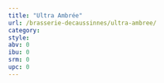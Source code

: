 ```yaml
---
title: "Ultra Ambrée"
url: /brasserie-decaussinnes/ultra-ambree/
category: 
style: 
abv: 0
ibu: 0
srm: 0
upc: 0
---
```


